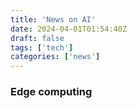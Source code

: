 ```yaml
---
title: 'News on AI'
date: 2024-04-01T01:54:40Z
draft: false
tags: ['tech']
categories: ['news']
---
```


### Edge computing
